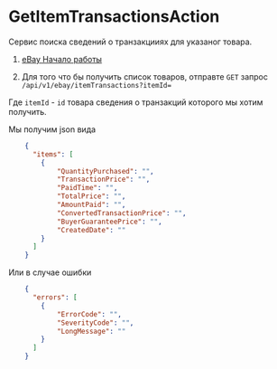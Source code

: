 # GetItemTransactionsAction

Сервис поиска сведений о транзакцииях для указаног товара.

1) [eBay Начало работы](Ebay.md)

2) Для того что бы получить список товаров, отправте `GET` запрос 
`/api/v1/ebay/itemTransactions?itemId=`

Где `itemId` - `id` товара сведения о транзакций которого мы хотим получить.

Мы получим json вида

```json
    {
      "items": [
        {
            "QuantityPurchased": "",
            "TransactionPrice": "",
            "PaidTime": "",
            "TotalPrice": "",
            "AmountPaid": "",
            "ConvertedTransactionPrice": "",
            "BuyerGuaranteePrice": "",
            "CreatedDate": ""
        }
      ]
    }
```

Или в случае ошибки

```json
    {
      "errors": [
        {
            "ErrorCode": "",
            "SeverityCode": "",
            "LongMessage": ""
        }
      ]
    }
```
